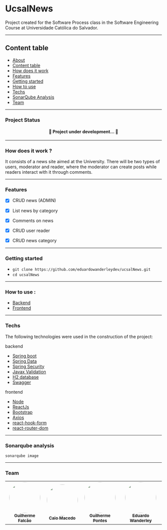 # UcsalNews

Project created for the Software Process class in the Software Engineering Course at Universidade Católica do Salvador.

---
## Content table

* [About](#about)
* [Content table](#content-table)
* [How does it work](#how-does-it-work)
* [Features](#features)
* [Getting started](#getting-started)
* [How to use](#how-to-use)
* [Techs](#techs)
* [SonarQube Analysis](#sonarqube-analysis)
* [Team](#team)

---

### Project Status
<h4 align="center"> 
	🚧  Project under development...  🚧
</h4>

---

### How does it work ? 

It consists of a news site aimed at the University. There will be two types of users, moderator and reader, where the moderator can create posts while readers interact with it through comments.

---

### Features

- [x] CRUD news (ADMIN)
- [x] List news by category
- [x] Comments on news
- [x] CRUD user reader
- [x] CRUD news category


---

### Getting started

- `git clone https://github.com/eduardowanderleydev/ucsalNews.git`
- `cd ucsalNews`

---

### How to use :

- [Backend](backend/README.md)
- [Frontend](frontend/ucsal_news/README.md)

---

### Techs

The following technologies were used in the construction of the project:

backend
- [Spring boot](https://spring.io/projects/spring-boot)
- [Spring Data](https://spring.io/projects/spring-data)
- [Spring Security](https://spring.io/projects/spring-security)
- [Javax Validation](https://docs.oracle.com/javaee/7/api/javax/validation/constraints/package-summary.html)
- [H2 database](https://www.h2database.com/html/quickstart.html)
- [Swagger](https://swagger.io/)

frontend
- [Node](https://nodejs.org/en/)
- [ReactJs](https://pt-br.reactjs.org/)
- [Bootstrap](https://getbootstrap.com/docs/5.1/getting-started/introduction/)
- [Axios](https://axios-http.com/docs/intro)
- [react-hook-form](https://react-hook-form.com/)
- [react-router-dom](https://www.npmjs.com/package/react-router-dom)

---

### Sonarqube analysis

`sonarqube image` <br>

---

### Team

<table>
  <tr>
    <td align="center"><a href="https://github.com/guilhermefcs7"><img style="border-radius: 50%;" src="https://avatars.githubusercontent.com/u/79313483?v=4" width="100px;" alt=""/><br /><sub><b>Guilherme Falcão</b></sub></a><br /></td>
    <td align="center"><a href="https://github.com/ccaiomacedo"><img style="border-radius: 50%;" src="https://avatars.githubusercontent.com/u/79578694?v=4" width="100px;" alt=""/><br /><sub><b>Caio Macedo</b></sub></a><br /></td>
    <td align="center"><a href="https://github.com/Gustavodecarvalho834"><img style="border-radius: 50%;" src="https://avatars.githubusercontent.com/u/65747791?v=4" width="100px;" alt=""/><br /><sub><b>Guilherme Pontes</b></sub></a><br /></td>
    <td align="center"><a href="https://github.com/eduardowanderleydev"><img style="border-radius: 50%;" src="https://avatars.githubusercontent.com/u/63167060?v=4" width="100px;" alt=""/><br /><sub><b>Eduardo Wanderley</b></sub></a><br /></td>
  </tr>
</table>
